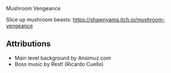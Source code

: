 Mushroom Vengeance

Slice up mushroom beasts: https://shawnyama.itch.io/mushroom-vengeance

## Attributions
- Main level background by Ansimuz.com 
- Boss music by Rest! (Ricardo Cuello)
